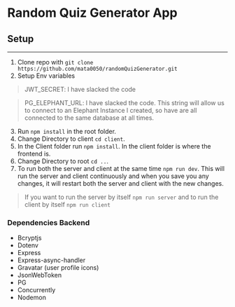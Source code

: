 # Random Quiz Generator App

## Setup
***

1. Clone repo with `git clone https://github.com/mata0050/randomQuizGenerator.git`
2. Setup Env variables

> JWT_SECRET: l have slacked the code

> PG_ELEPHANT_URL: l have slacked the code. This string will allow us to connect to an Elephant Instance l created, so have are all connected to the same database at all times.

3. Run `npm install` in the root folder.
4. Change Directory to client `cd client`.
5. In the Client folder run `npm install`. In the client folder is where the frontend is.
6. Change Directory to root `cd ..`.
7. To run both the server and client at the same time `npm run dev`. This will run the server and client continuously and when you save you any changes, it will restart both the server and client with the new changes.

> If you want to run the server by itself `npm run server` and to run the client by itself `npm run client`


### Dependencies Backend
* Bcryptjs
* Dotenv
* Express
* Express-async-handler
* Gravatar (user profile icons)
* JsonWebToken
* PG
* Concurrently
* Nodemon